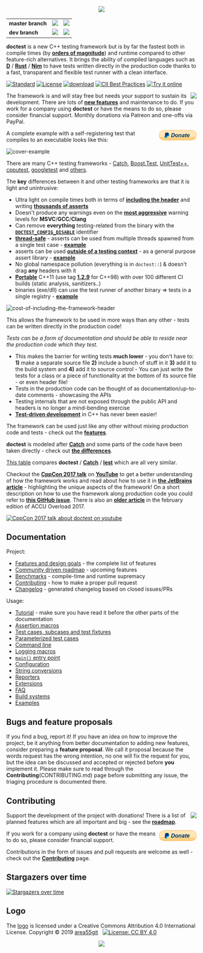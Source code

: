 <p align="center"><img src="scripts/data/logo/logo_1.svg"></p>

<b>
<table>
    <tr>
        <td>
            master branch
        </td>
        <td>
            <a href="https://github.com/doctest/doctest/actions?query=branch%3Amaster"><img src="https://github.com/doctest/doctest/workflows/CI/badge.svg?branch=master"></a>
        </td>
        <td>
            <a href="https://app.codecov.io/gh/doctest/doctest/branch/master"><img src="https://codecov.io/gh/doctest/doctest/branch/master/graph/badge.svg?token=fAdZl67WN7"/></a>
        </td>
    </tr>
    <tr>
        <td>
            dev branch
        </td>
        <td>
            <a href="https://github.com/doctest/doctest/actions?query=branch%3Adev"><img src="https://github.com/doctest/doctest/workflows/CI/badge.svg?branch=dev"></a>
        </td>
        <td>
            <a href="https://app.codecov.io/gh/doctest/doctest/branch/dev"><img src="https://codecov.io/gh/doctest/doctest/branch/dev/graph/badge.svg?token=fAdZl67WN7"/></a>
        </td>
    </tr>
</table>
</b>

**doctest** is a new C++ testing framework but is by far the fastest both in compile times (by [**orders of magnitude**](doc/markdown/benchmarks.md)) and runtime compared to other feature-rich alternatives. It brings the ability of compiled languages such as [**D**](https://dlang.org/spec/unittest.html) / [**Rust**](https://doc.rust-lang.org/book/second-edition/ch11-00-testing.html) / [**Nim**](https://nim-lang.org/docs/unittest.html) to have tests written directly in the production code thanks to a fast, transparent and flexible test runner with a clean interface.

[![Standard](https://img.shields.io/badge/c%2B%2B-11/14/17/20/23-blue.svg)](https://en.wikipedia.org/wiki/C%2B%2B#Standardization)
[![License](https://img.shields.io/badge/license-MIT-blue.svg)](https://opensource.org/licenses/MIT)
[![download](https://img.shields.io/badge/download%20%20-link-blue.svg)](https://raw.githubusercontent.com/doctest/doctest/master/doctest/doctest.h)
[![CII Best Practices](https://bestpractices.coreinfrastructure.org/projects/503/badge)](https://bestpractices.coreinfrastructure.org/projects/503)
[![Try it online](https://img.shields.io/badge/try%20it-online-orange.svg)](https://godbolt.org/z/4s389Kbfs)

[<img src="https://c5.patreon.com/external/logo/become_a_patron_button.png" align="right">](https://www.patreon.com/onqtam)

The framework is and will stay free but needs your support to sustain its development. There are lots of <a href="https://github.com/doctest/doctest/issues/600"><b>new features</b></a> and maintenance to do. If you work for a company using **doctest** or have the means to do so, please consider financial support. Monthly donations via Patreon and one-offs via PayPal.

[<img src="https://raw.githubusercontent.com/aha999/DonateButtons/master/paypal-donate-icon-7.png" width=100 align="right">](https://www.paypal.me/onqtam/10)

A complete example with a self-registering test that compiles to an executable looks like this:

![cover-example](scripts/data/using_doctest_888px_wide.gif)

There are many C++ testing frameworks - [Catch](https://github.com/catchorg/Catch2), [Boost.Test](http://www.boost.org/doc/libs/1_64_0/libs/test/doc/html/index.html), [UnitTest++](https://github.com/unittest-cpp/unittest-cpp), [cpputest](https://github.com/cpputest/cpputest), [googletest](https://github.com/google/googletest) and [others](https://en.wikipedia.org/wiki/List_of_unit_testing_frameworks#C.2B.2B).

The **key** differences between it and other testing frameworks are that it is light and unintrusive:
- Ultra light on compile times both in terms of [**including the header**](doc/markdown/benchmarks.md#cost-of-including-the-header) and writing [**thousands of asserts**](doc/markdown/benchmarks.md#cost-of-an-assertion-macro)
- Doesn't produce any warnings even on the [**most aggressive**](scripts/cmake/common.cmake#L84) warning levels for **MSVC**/**GCC**/**Clang**
- Can remove **everything** testing-related from the binary with the [**```DOCTEST_CONFIG_DISABLE```**](doc/markdown/configuration.md#doctest_config_disable) identifier
- [**thread-safe**](doc/markdown/faq.md#is-doctest-thread-aware) - asserts can be used from multiple threads spawned from a single test case - [**example**](examples/all_features/concurrency.cpp)
- asserts can be used [**outside of a testing context**](doc/markdown/assertions.md#using-asserts-out-of-a-testing-context) - as a general purpose assert library - [**example**](examples/all_features/asserts_used_outside_of_tests.cpp)
- No global namespace pollution (everything is in ```doctest::```) & doesn't drag **any** headers with it
- [**Portable**](doc/markdown/features.md#extremely-portable) C++11 (use tag [**1.2.9**](https://github.com/doctest/doctest/tree/1.2.9) for C++98) with over 100 different CI builds (static analysis, sanitizers..)
- binaries (exe/dll) can use the test runner of another binary => tests in a single registry - [**example**](examples/executable_dll_and_plugin/)

![cost-of-including-the-framework-header](scripts/data/benchmarks/header.png)

This allows the framework to be used in more ways than any other - tests can be written directly in the production code!

*Tests can be a form of documentation and should be able to reside near the production code which they test.*

- This makes the barrier for writing tests **much lower** - you don't have to: **1)** make a separate source file **2)** include a bunch of stuff in it **3)** add it to the build system and **4)** add it to source control - You can just write the tests for a class or a piece of functionality at the bottom of its source file - or even header file!
- Tests in the production code can be thought of as documentation/up-to-date comments - showcasing the APIs
- Testing internals that are not exposed through the public API and headers is no longer a mind-bending exercise
- [**Test-driven development**](https://en.wikipedia.org/wiki/Test-driven_development) in C++ has never been easier!

The framework can be used just like any other without mixing production code and tests - check out the [**features**](doc/markdown/features.md).

**doctest** is modeled after [**Catch**](https://github.com/catchorg/Catch2) and some parts of the code have been taken directly - check out [**the differences**](doc/markdown/faq.md#how-is-doctest-different-from-catch).

[This table](https://github.com/martinmoene/catch-lest-other-comparison) compares **doctest** / [**Catch**](https://github.com/catchorg/Catch2) / [**lest**](https://github.com/martinmoene/lest) which are all very similar.

Checkout the [**CppCon 2017 talk**](https://cppcon2017.sched.com/event/BgsI/mix-tests-and-production-code-with-doctest-implementing-and-using-the-fastest-modern-c-testing-framework) on [**YouTube**](https://www.youtube.com/watch?v=eH1CxEC29l8) to get a better understanding of how the framework works and read about how to use it in [**the JetBrains article**](https://blog.jetbrains.com/rscpp/better-ways-testing-with-doctest/) - highlighting the unique aspects of the framework! On a short description on how to use the framework along production code you could refer to [**this GitHub issue**](https://github.com/doctest/doctest/issues/252). There is also an [**older article**](https://accu.org/var/uploads/journals/Overload137.pdf) in the february edition of ACCU Overload 2017.

[![CppCon 2017 talk about doctest on youtube](scripts/data/youtube-cppcon-talk-thumbnail.png)](https://www.youtube.com/watch?v=eH1CxEC29l8)

Documentation
-------------

Project:

- [Features and design goals](doc/markdown/features.md) - the complete list of features
- [Community driven roadmap](https://github.com/doctest/doctest/issues/600) - upcoming features
- [Benchmarks](doc/markdown/benchmarks.md) - compile-time and runtime supremacy
- [Contributing](CONTRIBUTING.md) - how to make a proper pull request
- [Changelog](CHANGELOG.md) - generated changelog based on closed issues/PRs

Usage:

- [Tutorial](doc/markdown/tutorial.md) - make sure you have read it before the other parts of the documentation
- [Assertion macros](doc/markdown/assertions.md)
- [Test cases, subcases and test fixtures](doc/markdown/testcases.md)
- [Parameterized test cases](doc/markdown/parameterized-tests.md)
- [Command line](doc/markdown/commandline.md)
- [Logging macros](doc/markdown/logging.md)
- [```main()``` entry point](doc/markdown/main.md)
- [Configuration](doc/markdown/configuration.md)
- [String conversions](doc/markdown/stringification.md)
- [Reporters](doc/markdown/reporters.md)
- [Extensions](doc/markdown/extensions.md)
- [FAQ](doc/markdown/faq.md)
- [Build systems](doc/markdown/build-systems.md)
- [Examples](examples)

Bugs and feature proposals
------------
If you find a bug, report it!
If you have an idea on how to improve the project, be it anything from better documentation to adding new features, consider preparing a **feature proposal**.
We call it proposal because the words request has the wrong intention, no one will fix the request for you, but the idea can be discussed and accepted or rejected before **you** implement it.
Please make sure to read through the **Contributing**(CONTRIBUTING.md) page before submitting any issue, the triaging procedure is documented there.

Contributing
------------

[<img src="https://c5.patreon.com/external/logo/become_a_patron_button.png" align="right">](https://www.patreon.com/onqtam)

Support the development of the project with donations! There is a list of planned features which are all important and big - see the [**roadmap**](https://github.com/doctest/doctest/issues/600).

[<img src="https://raw.githubusercontent.com/aha999/DonateButtons/master/paypal-donate-icon-7.png" width=100 align="right">](https://www.paypal.me/onqtam/10)

If you work for a company using **doctest** or have the means to do so, please consider financial support.

Contributions in the form of issues and pull requests are welcome as well - check out the [**Contributing**](CONTRIBUTING.md) page.

Stargazers over time
------------

[![Stargazers over time](https://starchart.cc/doctest/doctest.svg)](https://starchart.cc/doctest/doctest)

Logo
------------

The [logo](scripts/data/logo) is licensed under a Creative Commons Attribution 4.0 International License. Copyright &copy; 2019 [area55git](https://github.com/area55git) &nbsp; [![License: CC BY 4.0](https://licensebuttons.net/l/by/4.0/80x15.png)](https://creativecommons.org/licenses/by/4.0/)

<p align="center"><img src="scripts/data/logo/icon_2.svg"></p>
